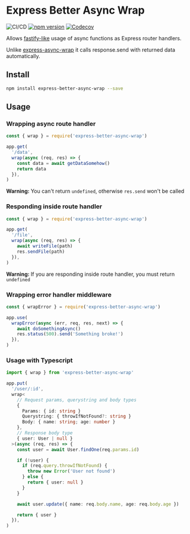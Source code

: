 # Express Better Async Wrap

![CI/CD](https://github.com/lynxtaa/express-better-async-wrap/workflows/CI/CD/badge.svg) [![npm version](https://badge.fury.io/js/express-better-async-wrap.svg)](https://badge.fury.io/js/express-better-async-wrap) [![Codecov](https://img.shields.io/codecov/c/github/lynxtaa/express-better-async-wrap)](https://codecov.io/gh/lynxtaa/express-better-async-wrap)

Allows [fastify-like](https://www.fastify.io/docs/latest/Routes/#async-await) usage of async functions as Express router handlers.

Unlike [express-async-wrap](https://www.npmjs.com/package/express-async-wrap) it calls response.send with returned data automatically.

## Install

```bash
npm install express-better-async-wrap --save
```

## Usage

### Wrapping async route handler

```js
const { wrap } = require('express-better-async-wrap')

app.get(
  '/data',
  wrap(async (req, res) => {
    const data = await getDataSomehow()
    return data
  }),
)
```

**Warning:** You can't return `undefined`, otherwise `res.send` won't be called

### Responding inside route handler

```js
const { wrap } = require('express-better-async-wrap')

app.get(
  '/file',
  wrap(async (req, res) => {
    await writeFile(path)
    res.sendFile(path)
  }),
)
```

**Warning:** If you are responding inside route handler, you must return `undefined`

### Wrapping error handler middleware

```js
const { wrapError } = require('express-better-async-wrap')

app.use(
  wrapError(async (err, req, res, next) => {
    await doSomethingAsync()
    res.status(500).send('Something broke!')
  }),
)
```

### Usage with Typescript

```ts
import { wrap } from 'express-better-async-wrap'

app.put(
  '/user/:id',
  wrap<
    // Request params, querystring and body types
    {
      Params: { id: string }
      Querystring: { throwIfNotFound?: string }
      Body: { name: string; age: number }
    },
    // Response body type
    { user: User | null }
  >(async (req, res) => {
    const user = await User.findOne(req.params.id)

    if (!user) {
      if (req.query.throwIfNotFound) {
        throw new Error('User not found')
      } else {
        return { user: null }
      }
    }

    await user.update({ name: req.body.name, age: req.body.age })

    return { user }
  }),
)
```
